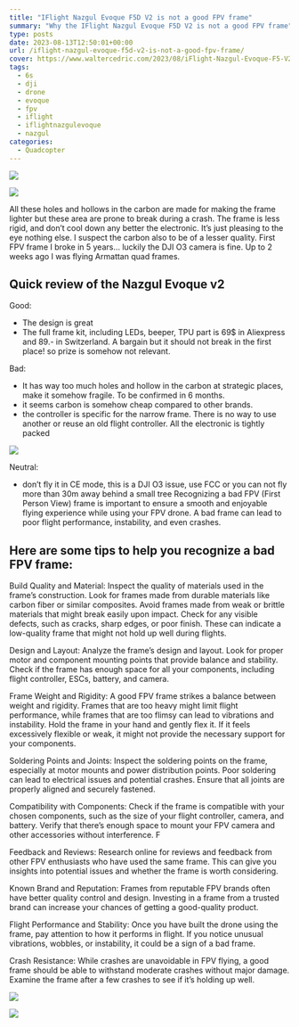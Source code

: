 ```yaml
---
title: "IFlight Nazgul Evoque F5D V2 is not a good FPV frame"
summary: "Why the IFlight Nazgul Evoque F5D V2 is not a good FPV frame"
type: posts
date: 2023-08-13T12:50:01+00:00
url: /iflight-nazgul-evoque-f5d-v2-is-not-a-good-fpv-frame/
cover: https://www.waltercedric.com/2023/08/iFlight-Nazgul-Evoque-F5-V2-HD-5inch-6S-FPV-Drone-BNF-F5X-F5D-Squashed-X-or-e1691577482692.webp
tags:
  - 6s
  - dji
  - drone
  - evoque
  - fpv
  - iflight
  - iflightnazgulevoque
  - nazgul
categories:
  - Quadcopter
---
```

![](https://www.waltercedric.com/2023/08/IFlight-Nazgul-Evoque-F5D-V2-is-not-a-good-FPV-frame-2-768x1024.webp)

![](https://www.waltercedric.com/2023/08/IFlight-Nazgul-Evoque-F5D-V2-is-not-a-good-FPV-frame-scaled-e1691930789542-1024x690.webp)

All these holes and hollows in the carbon are made for making the frame lighter but these area are prone to break during a crash. The frame is less rigid, and don’t cool down any better the electronic. It’s just pleasing to the eye nothing else. I suspect the carbon also to be of a lesser quality. First FPV frame I broke in 5 years… luckily the DJI O3 camera is fine. Up to 2 weeks ago I was flying Armattan quad frames.

## Quick review of the Nazgul Evoque v2

Good:
* The design is great
* The full frame kit, including LEDs, beeper, TPU part is 69$ in Aliexpress and 89.- in Switzerland. A bargain but it should not break in the first place! so prize is somehow not relevant.


Bad:
* It has way too much holes and hollow in the carbon at strategic places, make it somehow fragile. To be confirmed in 6 months.
* it seems carbon is somehow cheap compared to other brands.
* the controller is specific for the narrow frame. There is no way to use another or reuse an old flight controller. All the electronic is tightly packed

![](https://www.waltercedric.com/2023/10/really-tight-space-for-fc-nazgul-1024x929.webp)

Neutral:
* don’t fly it in CE mode, this is a DJI O3 issue, use FCC or you can not fly more than 30m away behind a small tree Recognizing a bad FPV (First Person View) frame is important to ensure a smooth and enjoyable flying experience while using your FPV drone. A bad frame can lead to poor flight performance, instability, and even crashes.

## Here are some tips to help you recognize a bad FPV frame:

Build Quality and Material: Inspect the quality of materials used in the frame’s construction. Look for frames made from durable materials like carbon fiber or similar composites. Avoid frames made from weak or brittle materials that might break easily upon impact.  Check for any visible defects, such as cracks, sharp edges, or poor finish. These can indicate a low-quality frame that might not hold up well during flights.

Design and Layout: Analyze the frame’s design and layout. Look for proper motor and component mounting points that provide balance and stability.  Check if the frame has enough space for all your components, including flight controller, ESCs, battery, and camera.

Frame Weight and Rigidity:
A good FPV frame strikes a balance between weight and rigidity. Frames that are too heavy might limit flight performance, while frames that are too flimsy can lead to vibrations and instability.  Hold the frame in your hand and gently flex it. If it feels excessively flexible or weak, it might not provide the necessary support for your components.

Soldering Points and Joints:
 Inspect the soldering points on the frame, especially at motor mounts and power distribution points. Poor soldering can lead to electrical issues and potential crashes.  Ensure that all joints are properly aligned and securely fastened.

Compatibility with Components:
 Check if the frame is compatible with your chosen components, such as the size of your flight controller, camera, and battery.  Verify that there’s enough space to mount your FPV camera and other accessories without interference. F

Feedback and Reviews:
 Research online for reviews and feedback from other FPV enthusiasts who have used the same frame. This can give you insights into potential issues and whether the frame is worth considering.

Known Brand and Reputation:
 Frames from reputable FPV brands often have better quality control and design. Investing in a frame from a trusted brand can increase your chances of getting a good-quality product.

Flight Performance and Stability: Once you have built the drone using the frame, pay attention to how it performs in flight. If you notice unusual vibrations, wobbles, or instability, it could be a sign of a bad frame.

Crash Resistance: While crashes are unavoidable in FPV flying, a good frame should be able to withstand moderate crashes without major damage. Examine the frame after a few crashes to see if it’s holding up well.

![](https://www.waltercedric.com/2023/10/iflight-nazgul-F5D-1-1024x768.webp)

![](https://www.waltercedric.com/2023/10/iflight-nazgul-F5D-2-768x1024.webp)
